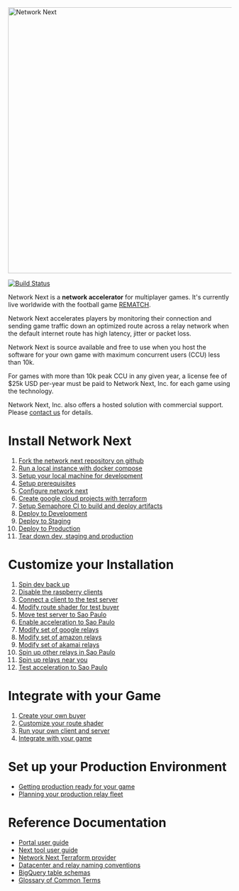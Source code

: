 <img src="https://static.wixstatic.com/media/799fd4_0512b6edaeea4017a35613b4c0e9fc0b~mv2.jpg/v1/fill/w_1200,h_140,al_c,q_80,usm_0.66_1.00_0.01/networknext_logo_colour_black_RGB_tightc.jpg" alt="Network Next" width="600"/>

<br>

[![Build Status](https://networknext.semaphoreci.com/badges/next/branches/main.svg?style=shields&key=b74eb8a5-60a2-4044-a0db-cfeab84798dc)](https://networknext.semaphoreci.com/projects/next)

Network Next is a **network accelerator** for multiplayer games. It's currently live worldwide with the football game [REMATCH](https://www.playrematch.com).

Network Next accelerates players by monitoring their connection and sending game traffic down an optimized route across a relay network when the default internet route has high latency, jitter or packet loss.

Network Next is source available and free to use when you host the software for your own game with maximum concurrent users (CCU) less than 10k.

For games with more than 10k peak CCU in any given year, a license fee of $25k USD per-year must be paid to Network Next, Inc. for each game using the technology.

Network Next, Inc. also offers a hosted solution with commercial support. Please [contact us](mailto:glenn@networknext.com) for details.

# Install Network Next

1. [Fork the network next repository on github](docs/fork_next_repository.md)
2. [Run a local instance with docker compose](docs/run_local_instance_with_docker_compose.md)
3. [Setup your local machine for development](docs/setup_your_local_machine_for_development.md)
4. [Setup prerequisites](docs/setup_prerequisites.md)
5. [Configure network next](docs/configure_network_next.md)
6. [Create google cloud projects with terraform](docs/create_google_cloud_projects_with_terraform.md)
7. [Setup Semaphore CI to build and deploy artifacts](docs/setup_semaphore_ci_to_build_and_deploy_artifacts.md)
8. [Deploy to Development](docs/deploy_to_development.md)
9. [Deploy to Staging](docs/deploy_to_staging.md)
10. [Deploy to Production](docs/deploy_to_production.md)
11. [Tear down dev, staging and production](docs/tear_down_dev_staging_and_production.md)

# Customize your Installation

1. [Spin dev back up](docs/spin_dev_back_up.md)
2. [Disable the raspberry clients](docs/disable_the_raspberry_clients.md)
3. [Connect a client to the test server](docs/connect_a_client_to_the_test_server.md)
4. [Modify route shader for test buyer](docs/modify_route_shader_for_test_buyer.md)
5. [Move test server to Sao Paulo](docs/move_test_server_to_sao_paulo.md)
6. [Enable acceleration to Sao Paulo](docs/enable_acceleration_to_sao_paulo.md)
7. [Modify set of google relays](docs/modify_set_of_google_relays.md)
8. [Modify set of amazon relays](docs/modify_set_of_amazon_relays.md)
9. [Modify set of akamai relays](docs/modify_set_of_akamai_relays.md)
10. [Spin up other relays in Sao Paulo](docs/spin_up_other_relays_in_sao_paulo.md)
11. [Spin up relays near you](docs/spin_up_relays_near_you.md)
12. [Test acceleration to Sao Paulo](docs/test_acceleration_to_sao_paolo.md)

# Integrate with your Game

1. [Create your own buyer](docs/create_your_own_buyer.md)
2. [Customize your route shader](docs/customize_your_route_shader.md)
3. [Run your own client and server](docs/run_your_own_client_and_server.md)
4. [Integrate with your game](docs/integrate_with_your_game.md)

# Set up your Production Environment

* [Getting production ready for your game](docs/getting_production_ready_for_your_game.md)
* [Planning your production relay fleet](docs/planning_your_production_relay_fleet.md)

# Reference Documentation

* [Portal user guide](docs/portal_user_guide.md)
* [Next tool user guide](docs/next_tool_user_guide.md)
* [Network Next Terraform provider](docs/network_next_terraform_provider.md)
* [Datacenter and relay naming conventions](docs/datacenter_and_relay_naming_conventions.md)
* [BigQuery table schemas](docs/bigquery_table_schemas.md)
* [Glossary of Common Terms](docs/glossary_of_common_terms.md)
